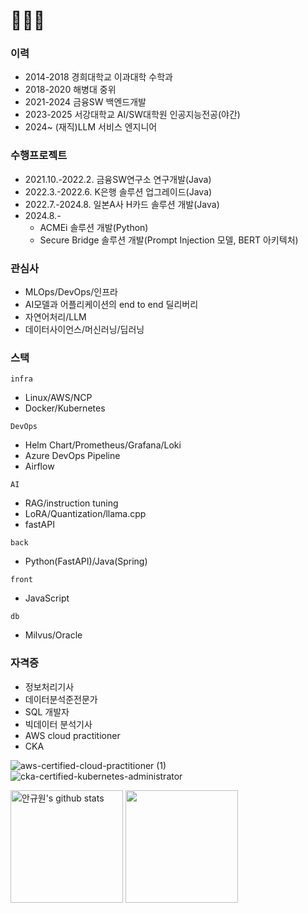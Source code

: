 # 👋👋👋

### 이력

- 2014-2018 경희대학교 이과대학 수학과
- 2018-2020 해병대 중위
- 2021-2024 금융SW 백엔드개발
- 2023-2025 서강대학교 AI/SW대학원 인공지능전공(야간)
- 2024~ (재직)LLM 서비스 엔지니어


### 수행프로젝트

- 2021.10.-2022.2. 금융SW연구소 연구개발(Java)
- 2022.3.-2022.6. K은행 솔루션 업그레이드(Java)
- 2022.7.-2024.8. 일본A사 H카드 솔루션 개발(Java)
- 2024.8.-
  - ACMEi 솔루션 개발(Python)
  - Secure Bridge 솔루션 개발(Prompt Injection 모델, BERT 아키텍처)


### 관심사

- MLOps/DevOps/인프라
- AI모델과 어플리케이션의 end to end 딜리버리
- 자연어처리/LLM
- 데이터사이언스/머신러닝/딥러닝



### 스택

`infra`

- Linux/AWS/NCP
- Docker/Kubernetes

`DevOps`

- Helm Chart/Prometheus/Grafana/Loki
- Azure DevOps Pipeline
- Airflow

`AI`

- RAG/instruction tuning
- LoRA/Quantization/llama.cpp
- fastAPI

`back`

- Python(FastAPI)/Java(Spring)

`front`

- JavaScript

`db`

- Milvus/Oracle


### 자격증

- 정보처리기사
- 데이터분석준전문가
- SQL 개발자
- 빅데이터 분석기사
- AWS cloud practitioner
- CKA

<!-- 102px -->
![aws-certified-cloud-practitioner (1)](https://github.com/user-attachments/assets/f61b0a65-c08c-4d6c-828d-baab63dde215)
![cka-certified-kubernetes-administrator](https://github.com/user-attachments/assets/4b8c3173-9b2b-4b13-8c54-a3d8b230004c)




<a href="https://github.com/Ahnkyuwon504"><img align="center" style="height:180px" src="https://github-readme-stats.vercel.app/api?username=Ahnkyuwon504&show_icons=true&include_all_commits=true&theme=nord&hide_border=true" alt="안규원's github stats" /></a>
<a href="https://github.com/Ahnkyuwon504"><img align="center" style="height:180px" src="https://github-readme-stats.vercel.app/api/top-langs/?username=Ahnkyuwon504&layout=compact&theme=nord&hide_border=true" /></a> 

